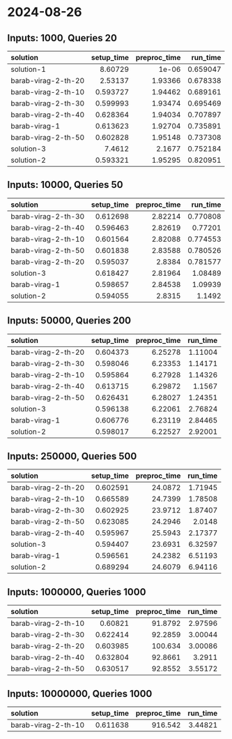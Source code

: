 # 2024-08-26

## Inputs: 1000, Queries 20

| solution            |   setup_time |   preproc_time |   run_time |
|:--------------------|-------------:|---------------:|-----------:|
| solution-1          |     8.60729  |        1e-06   |   0.659047 |
| barab-virag-2-th-20 |     2.53137  |        1.93366 |   0.678338 |
| barab-virag-2-th-10 |     0.593727 |        1.94462 |   0.689161 |
| barab-virag-2-th-30 |     0.599993 |        1.93474 |   0.695469 |
| barab-virag-2-th-40 |     0.628364 |        1.94034 |   0.707897 |
| barab-virag-1       |     0.613623 |        1.92704 |   0.735891 |
| barab-virag-2-th-50 |     0.602828 |        1.95148 |   0.737308 |
| solution-3          |     7.4612   |        2.1677  |   0.752184 |
| solution-2          |     0.593321 |        1.95295 |   0.820951 |

## Inputs: 10000, Queries 50

| solution            |   setup_time |   preproc_time |   run_time |
|:--------------------|-------------:|---------------:|-----------:|
| barab-virag-2-th-30 |     0.612698 |        2.82214 |   0.770808 |
| barab-virag-2-th-40 |     0.596463 |        2.82619 |   0.77201  |
| barab-virag-2-th-10 |     0.601564 |        2.82088 |   0.774553 |
| barab-virag-2-th-50 |     0.601838 |        2.83588 |   0.780526 |
| barab-virag-2-th-20 |     0.595037 |        2.8384  |   0.781577 |
| solution-3          |     0.618427 |        2.81964 |   1.08489  |
| barab-virag-1       |     0.598657 |        2.84538 |   1.09939  |
| solution-2          |     0.594055 |        2.8315  |   1.1492   |

## Inputs: 50000, Queries 200

| solution            |   setup_time |   preproc_time |   run_time |
|:--------------------|-------------:|---------------:|-----------:|
| barab-virag-2-th-20 |     0.604373 |        6.25278 |    1.11004 |
| barab-virag-2-th-30 |     0.598046 |        6.23353 |    1.14171 |
| barab-virag-2-th-10 |     0.595864 |        6.27928 |    1.14326 |
| barab-virag-2-th-40 |     0.613715 |        6.29872 |    1.1567  |
| barab-virag-2-th-50 |     0.626431 |        6.28027 |    1.24351 |
| solution-3          |     0.596138 |        6.22061 |    2.76824 |
| barab-virag-1       |     0.606776 |        6.23119 |    2.84465 |
| solution-2          |     0.598017 |        6.22527 |    2.92001 |

## Inputs: 250000, Queries 500

| solution            |   setup_time |   preproc_time |   run_time |
|:--------------------|-------------:|---------------:|-----------:|
| barab-virag-2-th-20 |     0.602591 |        24.0872 |    1.71945 |
| barab-virag-2-th-10 |     0.665589 |        24.7399 |    1.78508 |
| barab-virag-2-th-30 |     0.602925 |        23.9712 |    1.87407 |
| barab-virag-2-th-50 |     0.623085 |        24.2946 |    2.0148  |
| barab-virag-2-th-40 |     0.595967 |        25.5943 |    2.17377 |
| solution-3          |     0.594407 |        23.6931 |    6.32597 |
| barab-virag-1       |     0.596561 |        24.2382 |    6.51193 |
| solution-2          |     0.689294 |        24.6079 |    6.94116 |

## Inputs: 1000000, Queries 1000

| solution            |   setup_time |   preproc_time |   run_time |
|:--------------------|-------------:|---------------:|-----------:|
| barab-virag-2-th-10 |     0.60821  |        91.8792 |    2.97596 |
| barab-virag-2-th-30 |     0.622414 |        92.2859 |    3.00044 |
| barab-virag-2-th-20 |     0.603985 |       100.634  |    3.00086 |
| barab-virag-2-th-40 |     0.632804 |        92.8661 |    3.2911  |
| barab-virag-2-th-50 |     0.630517 |        92.8552 |    3.55172 |

## Inputs: 10000000, Queries 1000

| solution            |   setup_time |   preproc_time |   run_time |
|:--------------------|-------------:|---------------:|-----------:|
| barab-virag-2-th-10 |     0.611638 |        916.542 |    3.44821 |